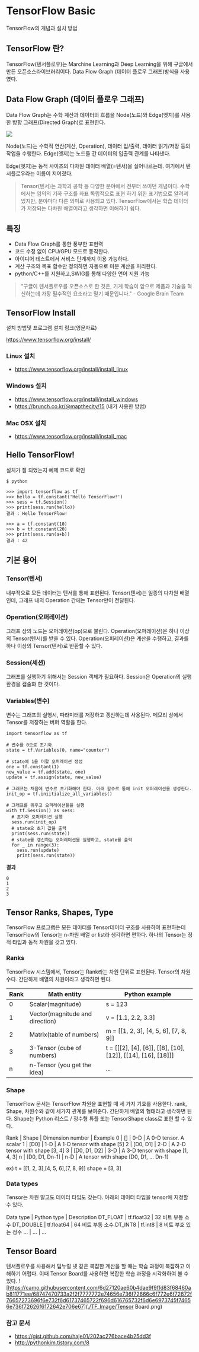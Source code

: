 TensorFlow Basic
================
TensorFlow의 개념과 설치 방법

## TensorFlow 란?
TensorFlow(텐서플로우)는 Marchine Learning과 Deep Learning을 위해 구글에서 만든 오픈소스라이브러리이다. Data Flow Graph (데이터 플로우 그래프)방식을 사용였다.


## Data Flow Graph (데이터 플로우 그래프)
Data Flow Graph는 수학 계산과 데이터의 흐름을 Node(노드)와 Edge(엣지)를 사용한 방향 그래프(Directed Graph)로 표현한다.

![](https://github.com/YoongChanKim/TIL/blob/master/Marchine%20Learning/TF_Image/DataFlowGraph.gif)

Node(노드)는 수학적 연산(계산, Operation), 데이터 입/출력, 데이터 읽기/저장 등의 작업을 수행한다. Edge(엣지)는 노드들 간 데이터의 입출력 관계를 나타낸다.

Edge(엣지)는 동적 사이즈의 다차원 데이터 배열(=텐서)을 실어나르는데. 여기에서 텐서플로우라는 이름이 지어졌다.

> Tensor(텐서)는 과학과 공학 등 다양한 분야에서 전부터 쓰이던 개념이다. 수학에서는 임의의 기하 구조를 좌표 독립적으로 표현 하기 위한 표기법으로 알려져 있지만, 분야마다 다른 의미로 사용되고 있다. TensorFlow에서는 학습 데이터가 저장되는 다차원 배열이라고 생각하면 이해하기 쉽다.

## 특징

- Data Flow Graph를 통한 풍부한 표현력
- 코드 수정 없이 CPU/GPU 모드로 동작한다.
- 아이디어 테스트에서 서비스 단계까지 이용 가능하다.
- 계산 구조와 목표 함수만 정의하면 자동으로 미분 계산을 처리한다.
- python/C++를 지원하고,SWIG를 통해 다양한 언어 지원 가능

> "구글이 텐서플로우를 오픈소스로 한 것은, 기계 학습이 앞으로 제품과 기술을 혁신하는데 가장 필수적인 요소라고 믿기 때문입니다." - Google Brain Team


## TensorFlow Install
설치 방법및 프로그램 설치 링크(영문자료)

https://www.tensorflow.org/install/

### Linux 설치
- https://www.tensorflow.org/install/install_linux

### Windows 설치
- https://www.tensorflow.org/install/install_windows
- https://brunch.co.kr/@mapthecity/15 (내가 사용한 방법)

### Mac OSX 설치
- https://www.tensorflow.org/install/install_mac


## Hello TensorFlow!
설치가 잘 되었는지 예제 코드로 확인

```
$ python

>>> import tensorflow as tf
>>> hello = tf.constant('Hello TensorFlow!')
>>> sess = tf.Session()
>>> print(sess.run(hello))
결과 : Hello TensorFlow!

>>> a = tf.constant(10)
>>> b = tf.constant(20)
>>> print(sess.run(a+b))
결과 : 42
```


## 기본 용어

### Tensor(텐서)
내부적으로 모든 데이터는 텐서를 통해 표현된다. Tensor(텐서)는 일종의 다차원 배열인데, 그래프 내의 Operation 간에는 Tensor만이 전달된다.

### Operation(오퍼레이션)
그래프 상의 노드는 오퍼레이션(op)으로 불린다. Operation(오퍼레이션)은 하나 이상의 Tensor(텐서)를 받을 수 있다. Operation(오퍼레이션)은 계산을 수행하고, 결과를 하나 이상의 Tensor(텐서)로 반환할 수 있다.

### Session(세션)
그래프를 실행하기 위해서는 Session 객체가 필요하다. Session은 Operation의 실행 환경을 캡술화 한 것이다.

### Variables(변수)
변수는 그래프의 실행시, 파라미터를 저장하고 갱신하는데 사용된다. 메모리 상에서 Tensor를 저장하는 버퍼 역활을 한다.


```
import tensorflow as tf

# 변수를 0으로 초기화
state = tf.Variables(0, name="counter")

# state에 1을 더할 오퍼레이션 생성
one = tf.constant(1)
new_value = tf.add(state, one)
update = tf.assign(state, new_value)

# 그래프는 처음에 변수르 초기화해야 한다. 아래 함수르 통해 init 오퍼레이션을 생성한다.
init_op = tf.iniitialize_all_variables()

# 그래프를 뛰우고 오퍼레이션들을 실행
with tf.Session() as sess:
  # 초기화 오퍼레이션 실행
  sess.run(init_op)
  # state으 초기 값을 출력
  print(sess.run(state))
  # state를 갱신하는 오퍼레이션을 실행하고, state를 출력
  for _ in range(3):
    sess.run(update)
    print(sess.run(state))
```

__결과__

```
0
1
2
3
```
## Tensor Ranks, Shapes, Type
TensorFlow 프로그램은 모든 데이터를 Tensor데이터 구조를 사용하여 표현하는데 TensorFlow의 Tensor는 n-차원 배열 or list라 생각하면 편하다. 하나의 Tensor는 정적 타입과 동적 차원을 갖고 있다.

### Ranks
TensorFlow 시스템에서, Tensor는 Rank라는 차원 단위로 표현된다. Tensor의 차원 수다. 간단하게 배열의 차원이라고 생각하면 된다.

Rank| Math entity | Python example
---|---|---
0 | Scalar(magnitude) | s = 123
1 | Vector(magnitude and direction) | v = [1.1, 2.2, 3.3]
2 | Matrix(table of numbers) | m = [[1, 2, 3], [4, 5, 6], [7, 8, 9]]
3 | 3-Tensor (cube of numbers) | t = [[[2], [4], [6]], [[8], [10], [12]], [[14], [16], [18]]]
n |n-Tensor (you get the idea)| ...

### Shape
TensorFlow 문서는 TensorFlow 차원을 표현할 때 세 가지 기호를 사용한다. rank, Shape, 차원수와 같이 세가지 관계를 보여준다. 간단하게 배열의 형태라고 생각하면 된다. Shape는 Python 리스트  / 정수형 튜플 또는  TensorShape class로 표현 할 수 있다.

Rank | Shape | Dimension number | Example
0 | [] | 0-D | 	A 0-D tensor. A scalar
1 | [D0] | 1-D | A 1-D tensor with shape [5]
2 | [D0, D1] | 2-D | A 2-D tensor with shape [3, 4]
3 | [D0, D1, D2] | 3-D | A 3-D tensor with shape [1, 4, 3]
n | [D0, D1, Dn-1] | n-D | 	A tensor with shape [D0, D1, ... Dn-1]

ex) t = [[1, 2, 3],[4, 5, 6],[7, 8, 9]]
shape = [3, 3]
### Data types
Tensor는 차원 말고도 데이터 타입도 갖는다. 아래의 데이터 타입을 tensor에 지정할 수 있다.

Data type | Python type | Description
DT_FLOAT | tf.float32	| 32 비트 부동 소수
DT_DOUBLE |	tf.float64 | 64 비트 부동 소수
DT_INT8	| tf.int8	| 8 비트 부호 있는 정수
... | ... | ...

## Tensor Board
텐서플로우를 사용해서 딥뉴럴 넷 같은 복잡한 계산을 할 때는 학습 과정이 복잡하고 이해하기 어렵다. 이때 Tensor Board를 사용하면 복잡한 학습 과정을 시각화하여 볼 수 있다.
![https://camo.githubusercontent.com/6d27120ae60b4dae9f9ffd83f68460ab811771ee/68747470733a2f2f7777772e74656e736f72666c6f772e6f72672f76657273696f6e732f6d61737465722f696d616765732f6d6e6973745f74656e736f72626f6172642e706e67](./TF_Image/Tensor Board.png)

### 참고 문서

- https://gist.github.com/haje01/202ac276bace4b25dd3f
- http://pythonkim.tistory.com/8










>
